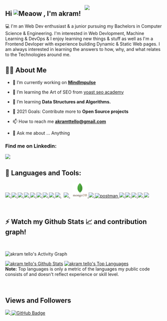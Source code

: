 
<!-- ## ⚡ More about my Coding Life :


![68747470733a2f2f6d656469612e67697068792e636f6d2f6d656469612f565474414e4b6c306265444651524c4454682f67697068792e676966](https://user-images.githubusercontent.com/85782825/137878929-78f23f18-1d13-4f53-9a5e-88431b0f65a3.gif)
 -->



<a href="#"><img align="right" height="auto" width="250px" src="https://i.pinimg.com/originals/ef/09/36/ef0936558e58d6bebf73fee2ae895fe3.gif"/></a>

<h2>Hi <img src="https://i.imgur.com/veZrcC7.gif" alt="Meaow" width="75" /> , I'm akram! </h1> 

<p>💻 I'm an Web Dev enthusiast & a junior pursuing my Bachelors in Computer Science & Engineering. I'm interested in Web Devlopment, Machine Learning & DevOps & I enjoy learning new things & stuff as well as I'm a Frontend Devloper with experience building Dynamic & Static Web pages. I am always interested in learning the answers to how, why, and what relates to the Technologies around me.</p>


## 🙋‍♂️ About Me

- 🔭 I’m currently working on **[MindImpulse](https://dev.mindimpulse.co/)**

- 🚀 I’m learning the Art of SEO from [yoast seo academy](https://yoast.com/academy/)

- 🌱 I’m learning **Data Structures and Algorithms.**

- 🎯 2021 Goals: Contribute more to **Open Source projects**

- 📫 How to reach me **akramttello@gmail.com**

- 💬 Ask me about ... Anything 
### Find me on Linkedin:
<p align="left">
<a href = "https://www.linkedin.com/in/akramtello/"><img src="https://img.icons8.com/fluent/48/000000/linkedin.png"/></a>
</p>

## 🚀 Languages and Tools:

<!-- ![4ff07986208593 5d9a654e92f36](https://user-images.githubusercontent.com/85782825/138763017-8429bfb4-44aa-49d9-ae7c-4bcf3a3e6de3.gif) -->

<p align="left"> 
    <a href="https://reactjs.org/" target="_blank"> <img src="https://img.icons8.com/color/48/000000/react-native.png"/> </a>
    <a href="https://redux.js.org" target="_blank"> <img src="https://img.icons8.com/color/48/000000/redux.png"/> </a>
    <a href="https://developer.mozilla.org/en-US/docs/Web/JavaScript" target="_blank"> <img src="https://img.icons8.com/color/48/000000/javascript.png"/> </a> 
    <a href="https://www.w3.org/html/" target="_blank"> <img src="https://img.icons8.com/color/48/000000/html-5.png"/> </a> 
    <a href="https://www.w3schools.com/css/" target="_blank"> <img src="https://img.icons8.com/color/48/000000/css3.png"/> </a> 
    <a href="https://getbootstrap.com" target="_blank"> <img src="https://img.icons8.com/color/48/000000/bootstrap.png"/> </a>
    <a href="https://sass-lang.com/" target="_blank"> <img src="https://img.icons8.com/color/48/000000/sass.png"/> </a> 
    <a href="https://www.python.org" target="_blank"> <img src="https://img.icons8.com/color/48/000000/python.png"/> </a> 
    <a style="padding-right:8px;" href="https://nodejs.org" target="_blank"> <img src="https://img.icons8.com/fluency/48/000000/node-js.png"/> </a> 
    <a style="padding-right:8px;" href="https://www.mysql.com/" target="_blank"> <img src="https://img.icons8.com/fluent/50/000000/mysql-logo.png"/> </a>
    <a href="https://www.mongodb.com/" target="_blank"> <img src="https://raw.githubusercontent.com/devicons/devicon/master/icons/mongodb/mongodb-original-wordmark.svg" alt="mongodb" width="48" height="48"/> </a> 
    <a href="https://firebase.google.com/" target="_blank"> <img src="https://img.icons8.com/color/48/000000/firebase.png"/> </a> 
    <a href="https://postman.com" target="_blank"> <img src="https://www.vectorlogo.zone/logos/getpostman/getpostman-icon.svg" alt="postman" width="45" height="45"/> </a>   
    <a href="https://git-scm.com/" target="_blank"> <img src="https://img.icons8.com/color/48/000000/git.png"/> </a> 
	<a href="https://www.npm.com" target="_blank"> <img src="https://img.icons8.com/color/48/000000/npm.png"/> </a>
	<a href="https://www.php.com" target="_blank"> <img src="https://img.icons8.com/officel/50/000000/php-logo.png"/> </a>
	<a href="https://www.laravel.com" target="_blank"> <img src="https://img.icons8.com/fluency/48/000000/laravel.png"/> </a>
    <a href="https://www.wordpress.com" target="_blank"> <img src="https://img.icons8.com/color/64/000000/wordpress.png"/> </a> 
	
</p>

<br/>

## ⚡ Watch my Github Stats 📈 and contribution graph!
<br>
<p align="left"> <img alt="akram tello's Activity Graph" src="https://activity-graph.herokuapp.com/graph?username=akram-tello&bg_color=0D1117&color=5BCDEC&line=5BCDEC&point=FFFFFF&hide_border=true" /> </p>
<a href="#"><img alt="akram tello's Github Stats" src="https://github-readme-stats.vercel.app/api?username=akram-tello&show_icons=true&count_private=true&theme=react&hide_border=true&bg_color=0D1117" /></a>
  <a href="#"><img alt="akram tello's Top Languages" src="https://github-readme-stats.vercel.app/api/top-langs/?username=akram-tello&langs_count=8&count_private=true&layout=compact&theme=react&hide_border=true&bg_color=0D1117" /></a>

  <br/>
  <b>Note:</b> Top languages is only a metric of the languages my public code consists of and doesn't reflect experience or skill level.

<br/>
<br/>
<br/>

## Views and Followers
<a href="https://github.com/Meghna-DAS/github-profile-views-counter">
    <img src="https://komarev.com/ghpvc/?username=akram-tello">
</a>
<a href="https://github.com/akram-tello?tab=followers"><img src="https://img.shields.io/github/followers/akram-tello?label=Followers&style=social" alt="GitHub Badge"></a>

<!--
**akram-tello/akram-tello** is a ✨ _special_ ✨ repository because its `README.md` (this file) appears on your GitHub profile.

Here are some ideas to get you started:

- 🔭 I’m currently working on ...
- 🌱 I’m currently learning ...
- 👯 I’m looking to collaborate on ...
- 🤔 I’m looking for help with ...
- 💬 Ask me about ...
- 📫 How to reach me: ...
- 😄 Pronouns: ...
- ⚡ Fun fact: ...
-->

